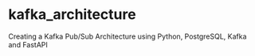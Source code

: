 # kafka_architecture
Creating a Kafka Pub/Sub Architecture using Python, PostgreSQL, Kafka and FastAPI

